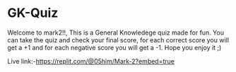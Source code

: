 # GK-Quiz
Welcome to mark2!!, This is a General Knowledege quiz made for fun.
You can take the quiz and check your final score, for each correct score you will get a +1  and for each negative score you will  get a -1.
Hope you enjoy it ;)

Live link:-https://replit.com/@05him/Mark-2?embed=true
